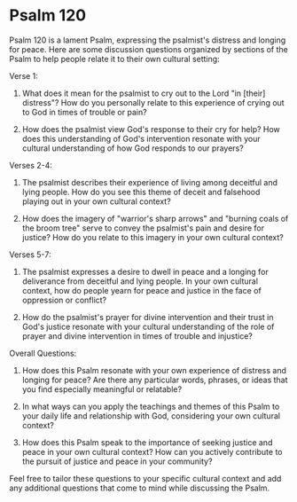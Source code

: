 # Psalm 120

Psalm 120 is a lament Psalm, expressing the psalmist's distress and longing for peace. Here are some discussion questions organized by sections of the Psalm to help people relate it to their own cultural setting:

Verse 1:
1. What does it mean for the psalmist to cry out to the Lord "in [their] distress"? How do you personally relate to this experience of crying out to God in times of trouble or pain?

2. How does the psalmist view God's response to their cry for help? How does this understanding of God's intervention resonate with your cultural understanding of how God responds to our prayers?

Verses 2-4:
1. The psalmist describes their experience of living among deceitful and lying people. How do you see this theme of deceit and falsehood playing out in your own cultural context?

2. How does the imagery of "warrior's sharp arrows" and "burning coals of the broom tree" serve to convey the psalmist's pain and desire for justice? How do you relate to this imagery in your own cultural context?

Verses 5-7:
1. The psalmist expresses a desire to dwell in peace and a longing for deliverance from deceitful and lying people. In your own cultural context, how do people yearn for peace and justice in the face of oppression or conflict?

2. How do the psalmist's prayer for divine intervention and their trust in God's justice resonate with your cultural understanding of the role of prayer and divine intervention in times of trouble and injustice?

Overall Questions:

1. How does this Psalm resonate with your own experience of distress and longing for peace? Are there any particular words, phrases, or ideas that you find especially meaningful or relatable?

2. In what ways can you apply the teachings and themes of this Psalm to your daily life and relationship with God, considering your own cultural context?

3. How does this Psalm speak to the importance of seeking justice and peace in your own cultural context? How can you actively contribute to the pursuit of justice and peace in your community?

Feel free to tailor these questions to your specific cultural context and add any additional questions that come to mind while discussing the Psalm.